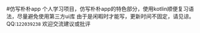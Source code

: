 #仿写朴朴app
个人学习项目，仿写朴朴app的特色部分，使用kotlin顺便复习语法，尽量避免使用第三方ui库
由于是闲暇时才能写，更新时间不固定，请见谅。
QQ:`122039238`
欢迎交流建议或批评
